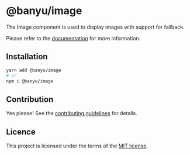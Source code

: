 # @banyu/image

The Image component is used to display images with support for fallback.

Please refer to the [documentation](https://nextui.org/docs/components/image) for more information.

## Installation

```sh
yarn add @banyu/image
# or
npm i @banyu/image
```

## Contribution

Yes please! See the
[contributing guidelines](https://github.com/muhamien/jala-design/blob/master/CONTRIBUTING.md)
for details.

## Licence

This project is licensed under the terms of the
[MIT license](https://github.com/muhamien/jala-design/blob/master/LICENSE).
